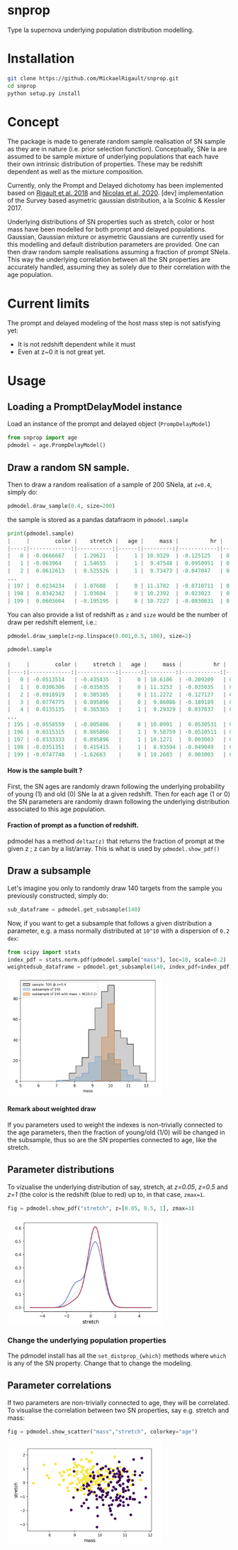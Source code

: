 # snprop
Type Ia supernova underlying population distribution modelling.

# Installation

```bash
git clone https://github.com/MickaelRigault/snprop.git
cd snprop
python setup.py install
```

# Concept

The package is made to generate random sample realisation of SN sample as they are in nature (i.e. prior selection function). 
Conceptually, SNe Ia are assumed to be sample mixture of underlying populations that each have their own intrinsic distribution of properties. These may be redshift dependent as well as the mixture composition.

Currently, only the Prompt and Delayed dichotomy has been implemented based on [Rigault et al. 2018](https://ui.adsabs.harvard.edu/abs/2018arXiv180603849R/abstract) and [Nicolas et al. 2O20](https://ui.adsabs.harvard.edu/abs/2020arXiv200509441N/abstract). 
[dev] implementation of the Survey based asymetric gaussian distribution, a la Scolnic & Kessler 2017.

Underlying distributions of SN properties such as stretch, color or host mass have been modelled for both prompt and delayed populations. Gaussian, Gaussian mixture or asymetric Gaussians are currently used for this modelling and default distribution parameters are provided. One can then draw random sample realisations assuming a fraction of prompt SNeIa. This way the underlying correlation between all the SN properties are accurately handled, assuming they as solely due to their correlation with the age population.

# Current limits

The prompt and delayed modeling of the host mass step is not satisfying yet:
 - It is not redshift dependent while it must
 - Even at z~0 it is not great yet.
 
# Usage

## Loading a PromptDelayModel instance
Load an instance of the prompt and delayed object (`PrompDelayModel`)

```python
from snprop import age
pdmodel = age.PrompDelayModel()
```

## Draw a random SN sample.
Then to draw a random realisation of a sample of 200 SNeIa, at `z=0.4`, simply do:

```python
pdmodel.draw_sample(0.4, size=200)
```
the sample is stored as a pandas datafraom in `pdmodel.sample`
```python
print(pdmodel.sample)
|     |        color |    stretch |   age |     mass |          hr |   z |,
|----:|-------------:|-----------:|------:|---------:|------------:|----:|,
|   0 | -0.0666667   |  1.20621   |     1 | 10.9329  | -0.125125   | 0.4 |,
|   1 | -0.063964    |  1.54655   |     1 |  9.47548 |  0.0950951  | 0.4 |,
|   2 |  0.0612613   |  0.525526  |     1 |  9.73473 | -0.047047   | 0.4 |,
...
| 197 |  0.0234234   |  1.07608   |     0 | 11.1782  | -0.0710711  | 0.4 |,
| 198 |  0.0342342   |  1.03604   |     0 | 10.2392  |  0.023023   | 0.4 |,
| 199 |  0.0603604   | -0.195195  |     0 | 10.7227  | -0.0830831  | 0.4 |
```

You can also provide a list of redshift as `z` and `size` would be the number of draw per redshift element, i.e.:
```python
pdmodel.draw_sample(z=np.linspace(0.001,0.5, 100), size=2)
```

```python
pdmodel.sample

|     |        color |     stretch |   age |     mass |          hr |         z |,
|----:|-------------:|------------:|------:|---------:|------------:|----------:|,
|   0 | -0.0513514   | -0.435435   |     0 | 10.6106  | -0.209209   | 0.001     |,
|   1 |  0.0306306   | -0.035035   |     0 | 11.3253  | -0.035035   | 0.001     |,
|   2 | -0.0918919   |  0.385385   |     0 | 11.2272  | -0.127127   | 0.0060404 |,
|   3 |  0.0774775   |  0.895896   |     0 |  9.86086 | -0.189189   | 0.0060404 |,
|   4 |  0.0135135   |  0.365365   |     1 |  9.29329 |  0.037037   | 0.0110808 |,
...
| 195 | -0.0558559   | -0.805806   |     0 | 10.0991  |  0.0530531  | 0.489919  |,
| 196 |  0.0315315   |  0.865866   |     1 |  9.58759 | -0.0510511  | 0.49496   |,
| 197 | -0.0333333   |  0.895896   |     1 | 10.1271  |  0.003003   | 0.49496   |,
| 198 | -0.0351351   |  0.415415   |     1 |  8.93594 | -0.049049   | 0.5       |,
| 199 | -0.0747748   | -1.62663    |     0 | 10.2603  |  0.003003   | 0.5       |
```
#### How is the sample built ?
First, the SN ages are randomly drawn following the underlying probability of young (1) and old (0) SNe Ia at a given redshift.
Then for each age (1 or 0) the SN parameters are randomly drawn following the underlying distribution associated to this age population.

#### Fraction of prompt as a function of redshift.

pdmodel has a method `deltaz(z)` that returns the fraction of prompt at the given z ; z can by a list/array. This is what is used by `pdmodel.show_pdf()`

## Draw a subsample

Let's imagine you only to randomly draw 140 targets from the sample you previously constructed, simply do:
```python
sub_dataframe = pdmodel.get_subsample(140)
```

Now, if you want to get a subsample that follows a given distribution a parameter, e.g. a mass normally distributed at `10^10` with a dispersion of `0.2 dex`:
```python
from scipy import stats
index_pdf = stats.norm.pdf(pdmodel.sample["mass"], loc=10, scale=0.2)
weightedsub_dataframe = pdmodel.get_subsample(140, index_pdf=index_pdf)
```
<p align="left">
  <img src="figures/sample_draw_masses.png" width="350" title="hover text">
</p>


#### Remark about weighted draw
If you parameters used to weight the indexes is non-trivially connected to the age parameters, then the fraction of young/old (1/0) will be changed in the subsample, thus so are the SN properties connected to age, like the stretch.

## Parameter distributions

To vizualise the underlying distribution of say, stretch, at _z=0.05_, _z=0.5_ and _z=1_ (the color is the redshift (blue to red) up to, in that case, `zmax=1`.

```python
fig = pdmodel.show_pdf("stretch", z=[0.05, 0.5, 1], zmax=1)
```

<p align="left">
  <img src="figures/snstretch_pdfs.png" width="350" title="hover text">
</p>

### Change the underlying population properties

The pdmodel install has all the `set_distprop_{which}` methods where `which` is any of the SN property. Change that to change the modeling. 

## Parameter correlations

If two parameters are non-trivially connected to age, they will be correlated. 
To visualise the correlation between two SN properties, say e.g. stretch and mass:

```python
fig = pdmodel.show_scatter("mass","stretch", colorkey="age")
```
<p align="left">
  <img src="figures/stretch_mass_scatter.png" width="350" title="hover text">
</p>
